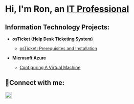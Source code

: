 <h1>Hi, I'm Ron, an <a href="https://linkedin.com/in/rondalepritchett">IT Professional</a>

<h2>Information Technology Projects:</h2>

- <b>osTicket (Help Desk Ticketing System)</b>
  - [osTicket: Prerequisites and Installation](https://github.com/Ronniep25us/osticket-prereqs)
  
  
- <b>Microsoft Azure</b>
  - [Configuring A Virtual Machine](https://github.com/Ronniep25us/configureVM)
  

<h2>🤳Connect with me:</h2>

[<img align="left" alt="Josh | LinkedIn" width="22px" src="https://cdn.jsdelivr.net/npm/simple-icons@v3/icons/linkedin.svg" />][linkedin]

[linkedin]: https://www.linkedin.com/in/rondalepritchett
